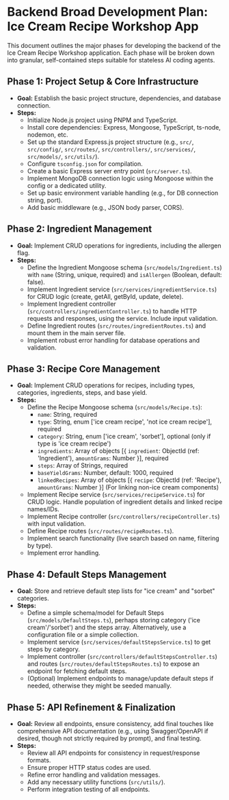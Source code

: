 # Backend Broad Development Plan: Ice Cream Recipe Workshop App

This document outlines the major phases for developing the backend of the Ice Cream Recipe Workshop application. Each phase will be broken down into granular, self-contained steps suitable for stateless AI coding agents.

## Phase 1: Project Setup & Core Infrastructure
*   **Goal:** Establish the basic project structure, dependencies, and database connection.
*   **Steps:**
    *   Initialize Node.js project using PNPM and TypeScript.
    *   Install core dependencies: Express, Mongoose, TypeScript, ts-node, nodemon, etc.
    *   Set up the standard Express.js project structure (e.g., `src/`, `src/config/`, `src/routes/`, `src/controllers/`, `src/services/`, `src/models/`, `src/utils/`).
    *   Configure `tsconfig.json` for compilation.
    *   Create a basic Express server entry point (`src/server.ts`).
    *   Implement MongoDB connection logic using Mongoose within the config or a dedicated utility.
    *   Set up basic environment variable handling (e.g., for DB connection string, port).
    *   Add basic middleware (e.g., JSON body parser, CORS).

## Phase 2: Ingredient Management
*   **Goal:** Implement CRUD operations for ingredients, including the allergen flag.
*   **Steps:**
    *   Define the Ingredient Mongoose schema (`src/models/Ingredient.ts`) with `name` (String, unique, required) and `isAllergen` (Boolean, default: false).
    *   Implement Ingredient service (`src/services/ingredientService.ts`) for CRUD logic (create, getAll, getById, update, delete).
    *   Implement Ingredient controller (`src/controllers/ingredientController.ts`) to handle HTTP requests and responses, using the service. Include input validation.
    *   Define Ingredient routes (`src/routes/ingredientRoutes.ts`) and mount them in the main server file.
    *   Implement robust error handling for database operations and validation.

## Phase 3: Recipe Core Management
*   **Goal:** Implement CRUD operations for recipes, including types, categories, ingredients, steps, and base yield.
*   **Steps:**
    *   Define the Recipe Mongoose schema (`src/models/Recipe.ts`):
        *   `name`: String, required
        *   `type`: String, enum ['ice cream recipe', 'not ice cream recipe'], required
        *   `category`: String, enum ['ice cream', 'sorbet'], optional (only if type is 'ice cream recipe')
        *   `ingredients`: Array of objects [{ `ingredient`: ObjectId (ref: 'Ingredient'), `amountGrams`: Number }], required
        *   `steps`: Array of Strings, required
        *   `baseYieldGrams`: Number, default: 1000, required
        *   `linkedRecipes`: Array of objects [{ `recipe`: ObjectId (ref: 'Recipe'), `amountGrams`: Number }] (For linking non-ice cream components)
    *   Implement Recipe service (`src/services/recipeService.ts`) for CRUD logic. Handle population of ingredient details and linked recipe names/IDs.
    *   Implement Recipe controller (`src/controllers/recipeController.ts`) with input validation.
    *   Define Recipe routes (`src/routes/recipeRoutes.ts`).
    *   Implement search functionality (live search based on name, filtering by type).
    *   Implement error handling.

## Phase 4: Default Steps Management
*   **Goal:** Store and retrieve default step lists for "ice cream" and "sorbet" categories.
*   **Steps:**
    *   Define a simple schema/model for Default Steps (`src/models/DefaultSteps.ts`), perhaps storing category ('ice cream'/'sorbet') and the steps array. Alternatively, use a configuration file or a simple collection.
    *   Implement service (`src/services/defaultStepsService.ts`) to get steps by category.
    *   Implement controller (`src/controllers/defaultStepsController.ts`) and routes (`src/routes/defaultStepsRoutes.ts`) to expose an endpoint for fetching default steps.
    *   (Optional) Implement endpoints to manage/update default steps if needed, otherwise they might be seeded manually.

## Phase 5: API Refinement & Finalization
*   **Goal:** Review all endpoints, ensure consistency, add final touches like comprehensive API documentation (e.g., using Swagger/OpenAPI if desired, though not strictly required by prompt), and final testing.
*   **Steps:**
    *   Review all API endpoints for consistency in request/response formats.
    *   Ensure proper HTTP status codes are used.
    *   Refine error handling and validation messages.
    *   Add any necessary utility functions (`src/utils/`).
    *   Perform integration testing of all endpoints.